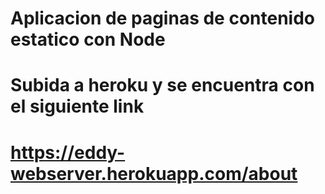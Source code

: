 # Aplicacion de paginas de contenido estatico con Node
# Subida a heroku y se encuentra con el siguiente link
# https://eddy-webserver.herokuapp.com/about